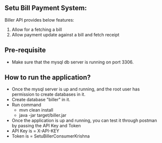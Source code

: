 Setu Bill Payment System:
---------------------------------------------------------
 
Biller API provides below features:
1. Allow for a fetching a bill
2. Allow payment update against a bill and fetch receipt

Pre-requisite
----------------------
- Make sure that the mysql db server is running on port 3306.

How to run the application?
---------------------------------------------
- Once the mysql server is up and running, and the root user has permission to create databases in it.
- Create database "biller" in it.
- Run command
     - mvn clean install
     - java -jar target/biller.jar
- Once the application is up and running, you can test it through postman by passing the API Key and Token
- API Key is = X-API-KEY
- Token is = SetuBillerConsumerKrishna
    

